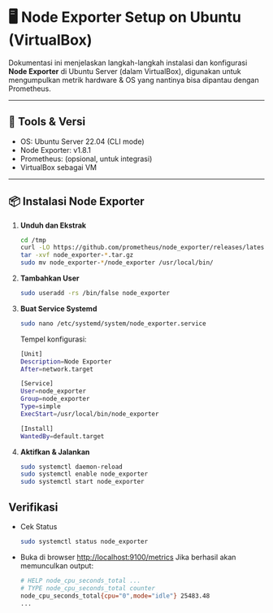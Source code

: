 # 🖥️ Node Exporter Setup on Ubuntu (VirtualBox)

Dokumentasi ini menjelaskan langkah-langkah instalasi dan konfigurasi **Node Exporter** di Ubuntu Server (dalam VirtualBox), digunakan untuk mengumpulkan metrik hardware & OS yang nantinya bisa dipantau dengan Prometheus.

---

## 🔧 Tools & Versi

- OS: Ubuntu Server 22.04 (CLI mode)
- Node Exporter: v1.8.1
- Prometheus: (opsional, untuk integrasi)
- VirtualBox sebagai VM

---

## 📦 Instalasi Node Exporter

1. **Unduh dan Ekstrak**
   ```bash
   cd /tmp
   curl -LO https://github.com/prometheus/node_exporter/releases/latest/download/node_exporter-1.8.1.linux-amd64.tar.gz
   tar -xvf node_exporter-*.tar.gz
   sudo mv node_exporter-*/node_exporter /usr/local/bin/
   ```

2. **Tambahkan User**
   ```bash
   sudo useradd -rs /bin/false node_exporter
   ```

3. **Buat Service Systemd**
   ```bash
   sudo nano /etc/systemd/system/node_exporter.service
   ```

   Tempel konfigurasi:
   ```bash
   [Unit]
   Description=Node Exporter
   After=network.target

   [Service]
   User=node_exporter
   Group=node_exporter
   Type=simple
   ExecStart=/usr/local/bin/node_exporter

   [Install]
   WantedBy=default.target
   ```

4. **Aktifkan & Jalankan**
   ```bash
   sudo systemctl daemon-reload
   sudo systemctl enable node_exporter
   sudo systemctl start node_exporter
   ```

## Verifikasi
- Cek Status
  ```bash
  sudo systemctl status node_exporter
  ```
- Buka di browser [http://localhost:9100/metrics](http://localhost:9100/metrics)
  Jika berhasil akan memunculkan output:
  ```bash
  # HELP node_cpu_seconds_total ...
  # TYPE node_cpu_seconds_total counter
  node_cpu_seconds_total{cpu="0",mode="idle"} 25483.48
  ...
  ```

